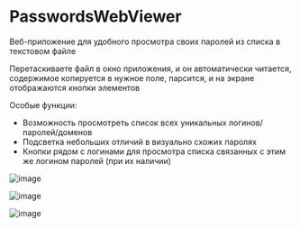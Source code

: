 # PasswordsWebViewer

Веб-приложение для удобного просмотра своих паролей из списка в текстовом файле

Перетаскиваете файл в окно приложения, и он автоматически читается, содержимое копируется в нужное поле, парсится, и на экране отображаются кнопки элементов


Особые функции:
- Возможность просмотреть список всех уникальных логинов/паролей/доменов
- Подсветка небольших отличий в визуально схожих паролях
- Кнопки рядом с логинами для просмотра списка связанных с этим же логином паролей (при их наличии)


![image](https://user-images.githubusercontent.com/93801635/235357183-40b42125-b7dd-4af7-bda0-7bef6fb9085d.png)

![image](https://user-images.githubusercontent.com/93801635/235357828-a4f5485b-3d10-415d-a00b-4c1a7b109a73.png)

![image](https://user-images.githubusercontent.com/93801635/235357786-fad7144f-0c4e-46ae-87c3-36800bf94eaf.png)
